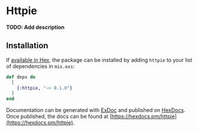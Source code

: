 # Httpie

**TODO: Add description**

## Installation

If [available in Hex](https://hex.pm/docs/publish), the package can be installed
by adding `httpie` to your list of dependencies in `mix.exs`:

```elixir
def deps do
  [
    {:httpie, "~> 0.1.0"}
  ]
end
```

Documentation can be generated with [ExDoc](https://github.com/elixir-lang/ex_doc)
and published on [HexDocs](https://hexdocs.pm). Once published, the docs can
be found at [https://hexdocs.pm/httpie](https://hexdocs.pm/httpie).


